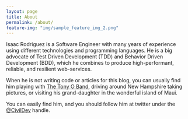 ```yaml
---
layout: page
title: About
permalink: /about/
feature-img: "img/sample_feature_img_2.png"
---
```


Isaac Rodriguez is a Software Engineer with many years of experience using
different technologies and programming languages. He is a big advocate of 
Test Driven Development (TDD) and Behavior Driven Development (BDD), which he 
combines to produce high-performant, reliable, and resilient web-services.

When he is not writing code or articles for this blog, you can usually find him
playing with [The Tony O Band](https://www.facebook.com/thetonyoband), driving
around New Hampshire taking pictures, or visiting his grand-daughter in the 
wonderful island of Maui.

You can easily find him, and you should follow him at twitter under the 
[@CivilDev](https://twitter.com/civilDev) handle. 
